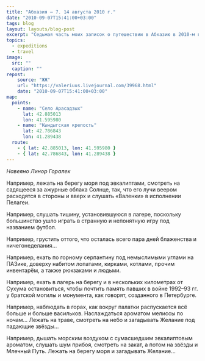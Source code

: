 ```yaml
---
title: "Абхазия — 7. 14 августа 2010 г."
date: "2010-09-07T15:41:00+03:00"
tags: blog
layout: layouts/blog-post
excerpt: "Седьмая часть моих записок о путешествии в Абхазию в 2010-м году и жизни нашей археологической экспедиции."
topics:
  - expeditions
  - travel
image:
  src: ""
  caption: ""
repost:
    source: "ЖЖ"
    url: "https://valeriuus.livejournal.com/39968.html"
    date: "2010-09-07T15:41:00+03:00"
map:
  points:
    - name: "Село Арасадзых"
      lat: 42.885013
      lon: 41.595980
    - name: "Кындыгская крепость"
      lat: 42.786843
      lon: 41.289438
  route:
    - { lat: 42.885013, lon: 41.595980 }
    - { lat: 42.786843, lon: 41.289438 }
---
```


*Навеяно Линор Горалек*

Например, лежать на берегу моря под эвкалиптами, смотреть на садящееся за ажурные облака Солнце, так, что его лучи веером расходятся в стороны и вверх и слушать «Валенки» в исполнении Пелагеи.

Например, слушать тишину, установившуюся в лагере, поскольку большинство ушло играть в странную и непонятную игру под названием футбол.

Например, грустить оттого, что осталась всего пара дней блаженства и ничегонеделания…

Например, ехать по горному серпантину под немыслимыми углами на ПАЗике, доверху набитом лопатами, кирками, котлами, прочим инвентарём, а также рюкзаками и людьми.

Например, ехать в лагерь на берегу и в нескольких километрах от Сухума остановиться, чтобы почтить память павших в войне 1992–93 гг. у братской могилы и монумента, как говорят, созданного в Петербурге.

Например, наблюдать в горах, как вокруг палатки распускается всё больше и больше васильков. Наслаждаться ароматом мелиссы по ночам… Лежать на траве, смотреть на небо и загадывать Желание под падающие звёзды…

Например, дышать морским воздухом с сумасшедшим эвкалиптовым ароматом, слушать шум прибоя, смотреть на закат, а потом на звёзды и Млечный Путь. Лежать на берегу моря и загадывать Желание…

